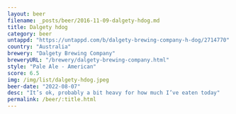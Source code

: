 ```yaml
---
layout: beer
filename: _posts/beer/2016-11-09-dalgety-hdog.md
title: Dalgety hdog
category: beer
untappd: "https://untappd.com/b/dalgety-brewing-company-h-dog/2714770"
country: "Australia"
brewery: "Dalgety Brewing Company"
breweryURL: "/brewery/dalgety-brewing-company.html"
style: "Pale Ale - American"
score: 6.5
img: /img/list/dalgety-hdog.jpeg
beer-date: "2022-08-07"
desc: "It’s ok, probably a bit heavy for how much I’ve eaten today"
permalink: /beer/:title.html
---
```

